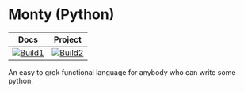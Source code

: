 # Monty (Python)

| Docs              | Project           |
|-------------------|-------------------|
| [![Build1][1]][3] | [![Build2][2]][3] |

[1]: https://travis-matrix-badges.herokuapp.com/repos/Mulan-Szechuan-Sauce/monty/branches/master/1
[2]: https://travis-matrix-badges.herokuapp.com/repos/Mulan-Szechuan-Sauce/monty/branches/master/2
[3]: https://travis-ci.org/github/Mulan-Szechuan-Sauce/monty

An easy to grok functional language for anybody who can write some python.
  
